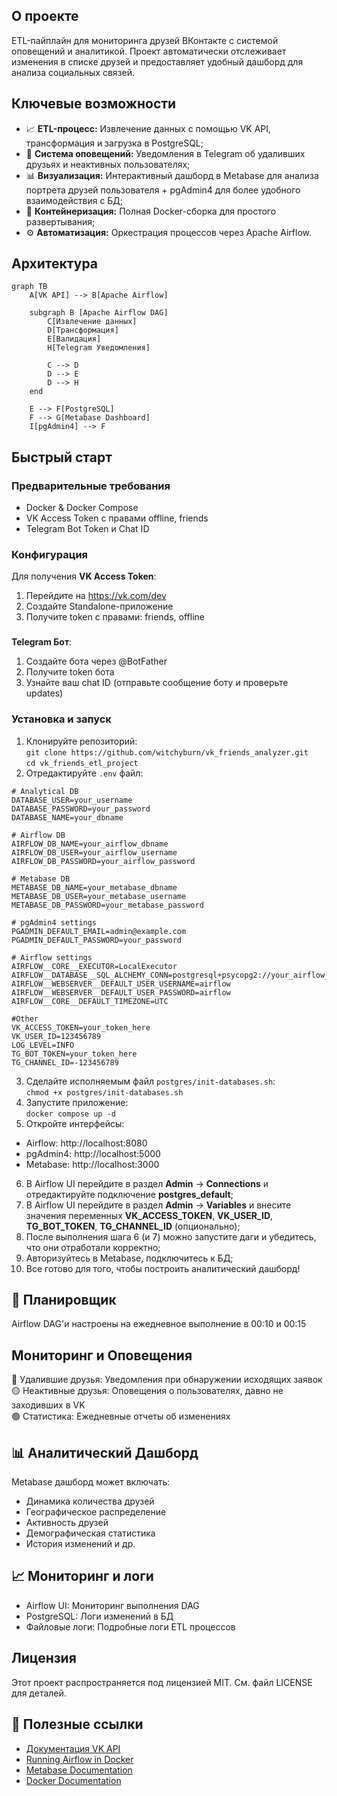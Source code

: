 ## О проекте
ETL-пайплайн для мониторинга друзей ВКонтакте с системой оповещений и аналитикой. Проект автоматически отслеживает изменения в списке друзей и предоставляет удобный дашборд для анализа социальных связей.
## Ключевые возможности
* 📈 __ETL-процесс:__ Извлечение данных с помощью VK API, трансформация и загрузка в PostgreSQL;
* 🔔 __Система оповещений:__ Уведомления в Telegram об удаливших друзьях и неактивных пользователях;
* 📊 __Визуализация:__ Интерактивный дашборд в Metabase для анализа портрета друзей пользователя + pgAdmin4 для более удобного взаимодействия с БД;
* 🐳 __Контейнеризация:__ Полная Docker-сборка для простого развертывания;
* ⚙️ __Автоматизация:__ Оркестрация процессов через Apache Airflow.
## Архитектура
```mermaid
graph TB
    A[VK API] --> B[Apache Airflow]
    
    subgraph B [Apache Airflow DAG]
        C[Извлечение данных]
        D[Трансформация]
        E[Валидация]
        H[Telegram Уведомления]
        
        C --> D
        D --> E
        D --> H        
    end
    
    E --> F[PostgreSQL]
    F --> G[Metabase Dashboard]
    I[pgAdmin4] --> F
```
## Быстрый старт
### Предварительные требования
* Docker & Docker Compose
* VK Access Token с правами offline, friends
* Telegram Bot Token и Chat ID
### Конфигурация
Для получения __VK Access Token__:
1. Перейдите на https://vk.com/dev
2. Создайте Standalone-приложение
3. Получите token с правами: friends, offline
###
__Telegram Бот__:
1. Создайте бота через @BotFather
2. Получите token бота
3. Узнайте ваш chat ID (отправьте сообщение боту и проверьте updates)
### Установка и запуск
1. Клонируйте репозиторий:\
```git clone https://github.com/witchyburn/vk_friends_analyzer.git```\
```cd vk_friends_etl_project```
2. Отредактируйте ```.env``` файл:
```
# Analytical DB
DATABASE_USER=your_username
DATABASE_PASSWORD=your_password
DATABASE_NAME=your_dbname

# Airflow DB
AIRFLOW_DB_NAME=your_airflow_dbname
AIRFLOW_DB_USER=your_airflow_username
AIRFLOW_DB_PASSWORD=your_airflow_password

# Metabase DB
METABASE_DB_NAME=your_metabase_dbname
METABASE_DB_USER=your_metabase_username
METABASE_DB_PASSWORD=your_metabase_password

# pgAdmin4 settings
PGADMIN_DEFAULT_EMAIL=admin@example.com
PGADMIN_DEFAULT_PASSWORD=your_password

# Airflow settings
AIRFLOW__CORE__EXECUTOR=LocalExecutor
AIRFLOW__DATABASE__SQL_ALCHEMY_CONN=postgresql+psycopg2://your_airflow_username:your_airflow_password@postgres/your_airflow_dbname
AIRFLOW__WEBSERVER__DEFAULT_USER_USERNAME=airflow
AIRFLOW__WEBSERVER__DEFAULT_USER_PASSWORD=airflow
AIRFLOW__CORE__DEFAULT_TIMEZONE=UTC

#Other
VK_ACCESS_TOKEN=your_token_here
VK_USER_ID=123456789
LOG_LEVEL=INFO
TG_BOT_TOKEN=your_token_here
TG_CHANNEL_ID=-123456789
```
3. Сделайте исполняемым файл ```postgres/init-databases.sh```:\
```chmod +x postgres/init-databases.sh```
4. Запустите приложение:\
```docker compose up -d```
5. Откройте интерфейсы:
* Airflow: http://localhost:8080
* pgAdmin4: http://localhost:5000
* Metabase: http://localhost:3000 
6. В Airflow UI перейдите в раздел __Admin__ -> __Connections__ и отредактируйте подключение __postgres_default__;
7. В Airflow UI перейдите в раздел __Admin__ -> __Variables__ и внесите значения переменных __VK_ACCESS_TOKEN__, __VK_USER_ID__, __TG_BOT_TOKEN__, __TG_CHANNEL_ID__ (опционально);
8. После выполнения шага 6 (и 7) можно запустите даги и убедитесь, что они отработали корректно;
9. Авторизуйтесь в Metabase, подключитесь к БД;
10. Все готово для того, чтобы построить аналитический дашборд!
## 🔄 Планировщик
Airflow DAG'и настроены на ежедневное выполнение в 00:10 и 00:15
## Мониторинг и Оповещения
🔴 Удалившие друзья: Уведомления при обнаружении исходящих заявок\
🟡 Неактивные друзья: Оповещения о пользователях, давно не заходивших в VK\
🟢 Статистика: Ежедневные отчеты об изменениях
## 📊 Аналитический Дашборд
Metabase дашборд может включать:
* Динамика количества друзей
* Географическое распределение
* Активность друзей
* Демографическая статистика
* История изменений и др.
## 📈 Мониторинг и логи
* Airflow UI: Мониторинг выполнения DAG
* PostgreSQL: Логи изменений в БД
* Файловые логи: Подробные логи ETL процессов
## Лицензия
Этот проект распространяется под лицензией MIT. См. файл LICENSE для деталей.
## 🔗 Полезные ссылки
* [Документация VK API](https://dev.vk.com/ru/reference)
* [Running Airflow in Docker](https://airflow.apache.org/docs/apache-airflow/stable/howto/docker-compose/index.html)
* [Metabase Documentation](https://www.metabase.com/docs/latest/)
* [Docker Documentation](https://docs.docker.com/get-started/)
  

